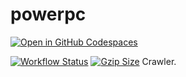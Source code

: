 # powerpc

[![Open in GitHub Codespaces](https://github.com/codespaces/badge.svg)](https://github.com/codespaces/new?hide_repo_select=true&ref=master&repo=591863760)

[![Workflow Status](https://github.com/kn0ll/powerpc/actions/workflows/test.yml/badge.svg)](https://github.com/kn0ll/powerpc/actions) [![Gzip Size](https://img.badgesize.io/kn0ll/powerpc/master/packages/client/src/index.ts.svg?compression=gzip)](https://github.com/kn0ll/powerpc/blob/master/packages/client/src/index.ts)
Crawler.